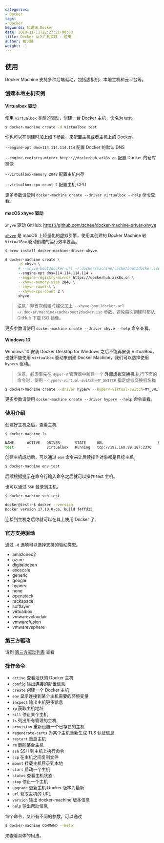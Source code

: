 ```yaml
---
categories:
- Docker
tags:
- Docker  
keywords: 知识铺,Docker
date: 2019-11-11T22:27:21+08:00
title: Docker 从入门到实践 - 使用
author: 知识铺
weight: -1
---
```


## 使用

Docker Machine 支持多种后端驱动，包括虚拟机、本地主机和云平台等。

### 创建本地主机实例

#### Virtualbox 驱动

使用 `virtualbox` 类型的驱动，创建一台 Docker 主机，命名为 test。

```bash
$ docker-machine create -d virtualbox test
```

你也可以在创建时加上如下参数，来配置主机或者主机上的 Docker。

`--engine-opt dns=114.114.114.114` 配置 Docker 的默认 DNS

`--engine-registry-mirror https://dockerhub.azk8s.cn` 配置 Docker 的仓库镜像

`--virtualbox-memory 2048` 配置主机内存

`--virtualbox-cpu-count 2` 配置主机 CPU

更多参数请使用 `docker-machine create --driver virtualbox --help` 命令查看。

#### macOS xhyve 驱动

`xhyve` 驱动 GitHub: https://github.com/zchee/docker-machine-driver-xhyve

[`xhyve`](https://github.com/mist64/xhyve) 是 macOS 上轻量化的虚拟引擎，使用其创建的 Docker Machine 较 `VirtualBox` 驱动创建的运行效率要高。

```bash
$ brew install docker-machine-driver-xhyve

$ docker-machine create \
      -d xhyve \
      # --xhyve-boot2docker-url ~/.docker/machine/cache/boot2docker.iso \
      --engine-opt dns=114.114.114.114 \
      --engine-registry-mirror https://dockerhub.azk8s.cn \
      --xhyve-memory-size 2048 \
      --xhyve-rawdisk \
      --xhyve-cpu-count 2 \
      xhyve
```

>注意：非首次创建时建议加上 `--xhyve-boot2docker-url ~/.docker/machine/cache/boot2docker.iso` 参数，避免每次创建时都从 GitHub 下载 ISO 镜像。

更多参数请使用 `docker-machine create --driver xhyve --help` 命令查看。

#### Windows 10

Windows 10 安装 Docker Desktop for Windows 之后不能再安装 VirtualBox，也就不能使用 `virtualbox` 驱动来创建 Docker Machine，我们可以选择使用 `hyperv` 驱动。

> 注意，必须事先在 `Hyper-V` 管理器中新建一个 **外部虚拟交换机** 执行下面的命令时，使用 `--hyperv-virtual-switch=MY_SWITCH` 指定虚拟交换机名称

```bash
$ docker-machine create --driver hyperv --hyperv-virtual-switch=MY_SWITCH vm
```

更多参数请使用 `docker-machine create --driver hyperv --help` 命令查看。

### 使用介绍

创建好主机之后，查看主机

```bash
$ docker-machine ls

NAME      ACTIVE   DRIVER       STATE     URL                         SWARM   DOCKER       ERRORS
test      -        virtualbox   Running   tcp://192.168.99.187:2376           v17.10.0-ce
```

创建主机成功后，可以通过 `env` 命令来让后续操作对象都是目标主机。

```bash
$ docker-machine env test
```

后续根据提示在命令行输入命令之后就可以操作 test 主机。

也可以通过 `SSH` 登录到主机。

```bash
$ docker-machine ssh test

docker@test:~$ docker --version
Docker version 17.10.0-ce, build f4ffd25
```

连接到主机之后你就可以在其上使用 Docker 了。

### 官方支持驱动

通过 `-d` 选项可以选择支持的驱动类型。

* amazonec2
* azure
* digitalocean
* exoscale
* generic
* google
* hyperv
* none
* openstack
* rackspace
* softlayer
* virtualbox
* vmwarevcloudair
* vmwarefusion
* vmwarevsphere

### 第三方驱动

请到 [第三方驱动列表](https://github.com/docker/docker.github.io/blob/master/machine/AVAILABLE_DRIVER_PLUGINS.md) 查看


### 操作命令

* `active`                查看活跃的 Docker 主机
* `config`                输出连接的配置信息
* `create`                创建一个 Docker 主机
* `env`                   显示连接到某个主机需要的环境变量
* `inspect`               输出主机更多信息
* `ip`                    获取主机地址
* `kill`                  停止某个主机
* `ls`                    列出所有管理的主机
* `provision`             重新设置一个已存在的主机
* `regenerate-certs`      为某个主机重新生成 TLS 认证信息
* `restart`               重启主机
* `rm`                    删除某台主机
* `ssh`                   SSH 到主机上执行命令
* `scp`                   在主机之间复制文件
* `mount`                 挂载主机目录到本地
* `start`                 启动一个主机
* `status`                查看主机状态
* `stop`                  停止一个主机
* `upgrade`               更新主机 Docker 版本为最新
* `url`                   获取主机的 URL
* `version`               输出 docker-machine 版本信息
* `help`                  输出帮助信息

每个命令，又带有不同的参数，可以通过

```bash
$ docker-machine COMMAND --help
```

来查看具体的用法。
